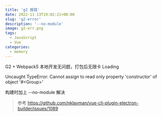 ```yaml
---
title: 'g2 报错'
date: 2022-11-13T19:02:21+08:00
slug: 'g2-error'
description: '--no-module'
image: g2-err.png
tags:
  - JavaScript
  - Vue
categories:
  - memory
---
```


G2 + Webpack5 本地开发无问题，打包后无限卡 Loading

Uncaught TypeError: Cannot assign to read only property 'constructor' of object '#\<Group>'

构建时加上 --no-module 解决

> 参考
> https://github.com/nklayman/vue-cli-plugin-electron-builder/issues/1089

